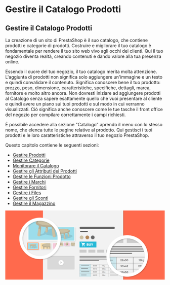 # Gestire il Catalogo Prodotti

## Gestire il Catalogo Prodotti <a id="GestireilCatalogoProdotti-GestireilCatalogoProdotti"></a>

La creazione di un sito di PrestaShop è il suo catalogo, che contiene prodotti e categorie di prodotti. Costruire e migliorare il tuo catalogo è fondamentale per rendere il tuo sito web vivo agli occhi dei clienti. Qui il tuo negozio diventa realtà, creando contenuti e dando valore alla tua presenza online.

Essendo il cuore del tuo negozio, il tuo catalogo merita molta attenzione. L'aggiunta di prodotti non significa solo aggiungere un'immagine e un testo e quindi convalidare il contenuto. Significa conoscere bene il tuo prodotto: prezzo, peso, dimensione, caratteristiche, specifiche, dettagli, marca, fornitore e molto altro ancora. Non dovresti iniziare ad aggiungere prodotti al Catalogo senza sapere esattamente quello che vuoi presentare al cliente e quindi avere un piano sui tuoi prodotti e sul modo in cui verranno visualizzati. Ciò significa anche conoscere come le tue tasche il front office del negozio per compilare correttamente i campi richiesti.

È possibile accedere alla sezione "Catalogo" aprendo il menu con lo stesso nome, che elenca tutte le pagine relative al prodotto. Qui gestisci i tuoi prodotti e le loro caratteristiche attraverso il tuo negozio PrestaShop.

Questo capitolo contiene le seguenti sezioni:

* [Gestire Prodotti](gestire-prodotti.md)
* [Gestire Categorie](gestire-categorie.md)
* [Monitorare il Catalogo](monitorare-catalogo.md)
* [Gestire gli Attributi dei Prodotti](gestire-attributi-prodotti.md)
* [Gestire le Funzioni Prodotto](gestire-funzioni-prodotto.md)
* [Gestire i Marchi](gestire-marchi.md)
* [Gestire Fornitori](gestire-fornitori.md)
* [Gestire i Files](gestire-files.md)
* [Gestire gli Sconti](gestire-sconti/)
* [Gestire il Magazzino](gestire-il-magazzino/)

![](../../../.gitbook/assets/54267282.png)

